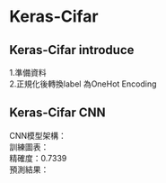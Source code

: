 # Keras-Cifar
## Keras-Cifar introduce
1.準備資料<br>
<img src=""><br>
2.正規化後轉換label 為OneHot Encoding
## Keras-Cifar CNN
CNN模型架構：<br>
<img src=""><br>
訓練圖表：<br>
<img src=""><img src=""><br>
精確度：0.7339<br>
預測結果：<br>
<img src=""><img src="">
